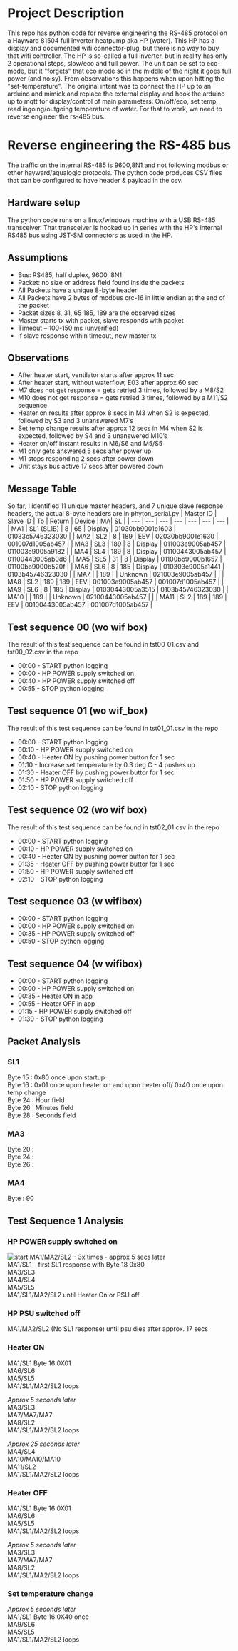 # Project Description
This repo has python code for reverse engineering the RS-485 protocol on a Hayward 81504 full inverter heatpump aka HP (water).
This HP has a display and documented wifi connector-plug, but there is no way to buy that wifi controller.
The HP is so-called a full inverter, but in reality has only 2 operational steps, slow/eco and full power.
The unit can be set to eco-mode, but it "forgets" that eco mode so in the middle of the night it goes full power (and noisy). From observations this happens when upon hitting the "set-temperature".
The original intent was to connect the HP up to an arduino and mimick and replace the external display and hook the arduino up to mqtt for display/control of main parameters: On/off/eco, set temp, read ingoing/outgoing temperature of water.
For that to work, we need to reverse engineer the rs-485 bus.
# Reverse engineering the RS-485 bus
The traffic on the internal RS-485 is 9600,8N1 and not following modbus or other hayward/aqualogic protocols.
The python code produces CSV files that can be configured to have header & payload in the csv.
## Hardware setup
The python code runs on a linux/windows machine with a USB RS-485 transceiver. That transceiver is hooked up in series with the HP's internal RS485 bus using JST-SM connectors as used in the HP. 
## Assumptions
- Bus: RS485, half duplex, 9600, 8N1
- Packet: no size or address field found inside the packets
- All Packets have a unique 8-byte header
- All Packets have 2 bytes of modbus crc-16 in little endian at the end of the packet
- Packet sizes 8, 31, 65 185, 189 are the observed sizes 
- Master starts tx with packet, slave responds with packet
- Timeout – 100-150 ms (unverified)
- If slave response within timeout, new master tx
## Observations
- After heater start, ventilator starts after approx 11 sec
- After heater start, without waterflow, E03 after approx 60 sec
- M7 does not get response = gets retried 3 times, followed by a M8/S2 
- M10 does not get response = gets retried 3 times, followed by a M11/S2 sequence
- Heater on results after approx 8 secs in M3 when S2 is expected, followed by S3 and 3 unanswered M7’s
- Set temp change results after approx 12 secs in M4 when S2 is expected, followed by S4 and 3 unanswered M10’s
- Heater on/off instant results in M6/S6 and M5/S5
- M1 only gets answered 5 secs after power up
- M1 stops responding 2 secs after power down
- Unit stays bus active 17 secs after powered down
## Message Table
So far, I identified 11 unique master headers, and 7 unique slave response headers, the actual 8-byte headers are in phyton_serial.py 
| Master ID | Slave ID  | To | Return | Device | MA| SL | 
| --- | --- | --- | --- | --- | --- | --- | 
| MA1  | SL1 (SL1B) | 8   | 65  | Display | 01030bb9001e1603 | 01033c5746323030 | 
| MA2  | SL2        | 8   | 189 | EEV     | 02030bb9001e1630 | 001007d1005ab457 |
| MA3  | SL3        | 189 | 8   | Display | 011003e9005ab457 | 011003e9005a9182 |
| MA4  | SL4        | 189 | 8   | Display | 01100443005ab457 | 01100443005ab0d6 | 
| MA5  | SL5        | 31  | 8   | Display | 01100bb9000b1657 | 01100bb9000b520f |
| MA6  | SL6        | 8   | 185 | Display | 010303e9005a1441 | 0103b45746323030 | 
| MA7  |            | 189 |     | Unknown | 021003e9005ab457 | |
| MA8  | SL2        | 189 | 189 | EEV     | 001003e9005ab457 | 001007d1005ab457 | 
| MA9  | SL6        | 8   | 185 | Display | 01030443005a3515 | 0103b45746323030 |
| MA10 |            | 189 |     | Unknown | 02100443005ab457 | |
| MA11 | SL2        | 189 | 189 | EEV     | 00100443005ab457 | 001007d1005ab457 | 
## Test sequence 00 (wo wif box)
The result of this test sequence can be found in tst00_01.csv and tst00_02.csv in the repo
- 00:00 - START python logging
- 00:00 - HP POWER supply switched on
- 00:40 - HP POWER supply switched off
- 00:55 - STOP python logging
## Test sequence 01 (wo wif_box)
The result of this test sequence can be found in tst01_01.csv in the repo
- 00:00 - START python logging
- 00:10 - HP POWER supply switched on
- 00:40 - Heater ON by pushing power button for 1 sec
- 01:10 - Increase set temperature by 0.3 deg C - 4 pushes up
- 01:30 - Heater OFF by pushing power buttor for 1 sec
- 01:50 - HP POWER supply switched off
- 02:10 - STOP python logging
## Test sequence 02 (wo wif box)
The result of this test sequence can be found in tst02_01.csv in the repo
- 00:00 - START python logging
- 00:10 - HP POWER supply switched on
- 00:40 - Heater ON by pushing power button for 1 sec
- 01:35 - Heater OFF by pushing power buttor for 1 sec
- 01:50 - HP POWER supply switched off
- 02:10 - STOP python logging
## Test sequence 03 (w wifibox)
- 00:00 - START python logging
- 00:00 - HP POWER supply switched on
- 00:35 - HP POWER supply switched off
- 00:50 - STOP python logging
## Test sequence 04 (w wifibox)
- 00:00 - START python logging
- 00:00 - HP POWER supply switched on
- 00:35 - Heater ON in app
- 00:55 - Heater OFF in app
- 01:15 - HP POWER supply switched off
- 01:30 - STOP python logging
## Packet Analysis
### SL1
Byte 15 : 0x80 once upon startup  
Byte 16 : 0x01 once upon heater on and upon heater off/ 0x40 once upon temp change  
Byte 24 : Hour field  
Byte 26 : Minutes field  
Byte 28 : Seconds field  
### MA3
Byte 20 :  
Byte 24 :  
Byte 26 :
### MA4 
Byte : 90  
## Test Sequence 1 Analysis
### HP POWER supply switched on
![start](https://github.com/wimvanspringel/python-serial-485/assets/23611681/91edca8e-bbd3-41e8-a91e-c993bfc3f4b5)
MA1/MA2/SL2 -  3x times - approx 5 secs later  
MA1/SL1 - first SL1 response with Byte 18 0x80  
MA3/SL3  
MA4/SL4  
MA5/SL5  
MA1/SL1/MA2/SL2 until Heater On or PSU off
### HP PSU switched off
MA1/MA2/SL2 (No SL1 response) until psu dies after approx. 17 secs
### Heater ON
MA1/SL1 Byte 16 0X01  
MA6/SL6  
MA5/SL5   
MA1/SL1/MA2/SL2 loops  

*Approx 5 seconds later*  
MA3/SL3  
MA7/MA7/MA7  
MA8/SL2  
MA1/SL1/MA2/SL2 loops  

*Approx 25 seconds later*  
MA4/SL4  
MA10/MA10/MA10  
MA11/SL2  
MA1/SL1/MA2/SL2 loops  
### Heater OFF
MA1/SL1 Byte 16 0X01  
MA6/SL6  
MA5/SL5   
MA1/SL1/MA2/SL2 loops  

*Approx 5 seconds later*  
MA3/SL3  
MA7/MA7/MA7  
MA8/SL2  
MA1/SL1/MA2/SL2 loops  

### Set temperature change
*Approx 5 seconds later*  
MA1/SL1 Byte 16 0X40 once  
MA9/SL6   
MA5/SL5  
MA1/SL1/MA2/SL2 loops 
